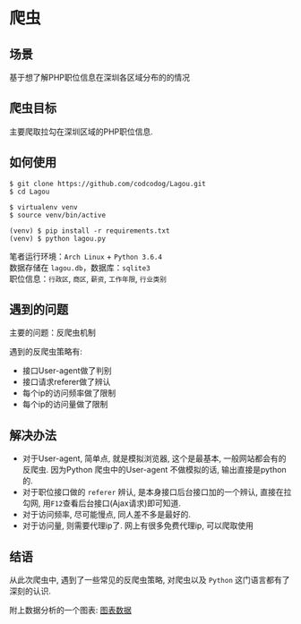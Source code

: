 爬虫
====

场景
----
基于想了解PHP职位信息在深圳各区域分布的的情况

爬虫目标
--------
主要爬取拉勾在深圳区域的PHP职位信息.

如何使用
--------
```
$ git clone https://github.com/codcodog/Lagou.git
$ cd Lagou

$ virtualenv venv
$ source venv/bin/active

(venv) $ pip install -r requirements.txt
(venv) $ python lagou.py
```
笔者运行环境：`Arch Linux` + `Python 3.6.4`  
数据存储在 `lagou.db`，数据库：`sqlite3`  
职位信息：`行政区`, `商区`, `薪资`, `工作年限`, `行业类别`

遇到的问题
----------
主要的问题：反爬虫机制

遇到的反爬虫策略有:
- 接口User-agent做了判别
- 接口请求referer做了辨认
- 每个ip的访问频率做了限制
- 每个ip的访问量做了限制

解决办法
--------
- 对于User-agent, 简单点, 就是模拟浏览器, 这个是最基本, 一般网站都会有的反爬虫. 因为Python 爬虫中的User-agent 不做模拟的话, 输出直接是python的.
- 对于职位接口做的 `referer` 辨认, 是本身接口后台接口加的一个辨认, 直接在拉勾网, 用`F12`查看后台接口(Ajax请求)即可知道.
- 对于访问频率, 尽可能慢点, 同人差不多是最好的.
- 对于访问量, 则需要代理ip了. 网上有很多免费代理ip, 可以爬取使用

结语
----
从此次爬虫中, 遇到了一些常见的反爬虫策略, 对爬虫以及 `Python` 这门语言都有了深刻的认识.  

附上数据分析的一个图表: [图表数据](http://lagou.codcodog.me)
